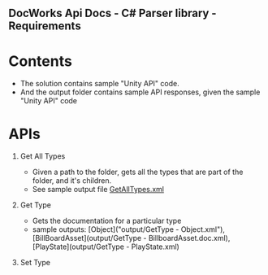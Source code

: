 DocWorks Api Docs - C# Parser library - Requirements
--------------------------------------------

# Contents
- The solution contains sample "Unity API" code.
- And the output folder contains sample API responses, given the sample "Unity API" code

# APIs
1. Get All Types
    - Given a path to the folder, gets all the types that are part of the folder, and it's children.
    - See sample output file  [GetAllTypes.xml](output/GetAllTypes.xml)
2. Get Type
    - Gets the documentation for a particular type
    - sample outputs: [Object]("output/GetType - Object.xml"),  [BillBoardAsset](output/GetType - BillboardAsset.doc.xml), [PlayState](output/GetType - PlayState.xml)
        
3. Set Type

